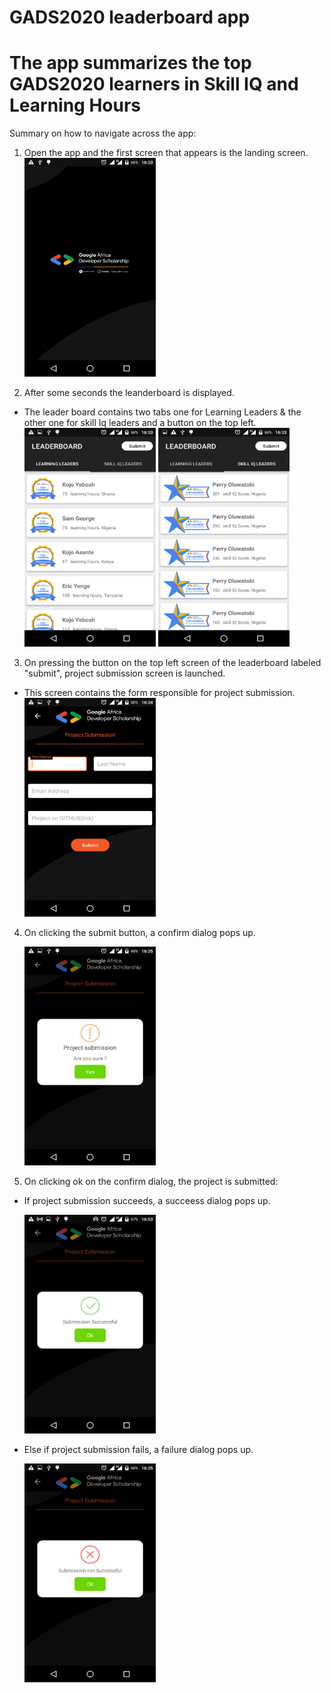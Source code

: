 # GADS2020 leaderboard app

# The app summarizes the top GADS2020 learners in Skill IQ and Learning Hours

Summary on how to navigate across the app:
1. Open the app and the first screen that appears is the landing screen.
                    <img src="https://github.com/joesoftmwai/gads2020leaderboard/blob/master/app/src/main/res/drawable/landing_screen.png" alt="landing_screen" width="210" height="350" />

2. After some seconds the leanderboard is displayed.
  - The leader board contains two tabs one for Learning Leaders & the other one for skill Iq leaders and a button on the top left.
                        <img src="https://github.com/joesoftmwai/gads2020leaderboard/blob/master/app/src/main/res/drawable/top_learners.png" alt="top_learners" width="210" height="350" />
     <img src="https://github.com/joesoftmwai/gads2020leaderboard/blob/master/app/src/main/res/drawable/skill_iq_leaders.png" alt="skill_iq_leaders" width="210" height="350" />        


3. On pressing the button on the top left screen of the leaderboard labeled "submit", project submission screen is launched.
  - This screen contains the form responsible for project submission.
       <img src="https://github.com/joesoftmwai/gads2020leaderboard/blob/master/app/src/main/res/drawable/submit_project.png" alt="submit_project" width="210" height="350" />

4. On clicking the submit button, a confirm dialog pops up.

    <img src="https://github.com/joesoftmwai/gads2020leaderboard/blob/master/app/src/main/res/drawable/confirm.png" alt="confirm" width="210" height="350" />

5. On clicking ok on the confirm dialog, the project is submitted:
  - If project submission succeeds, a succeess dialog pops up.
  
     <img src="https://github.com/joesoftmwai/gads2020leaderboard/blob/master/app/src/main/res/drawable/success.png" alt="success" width="210" height="350" />
     
  - Else if project submission fails, a failure dialog pops up.
  
     <img src="https://github.com/joesoftmwai/gads2020leaderboard/blob/master/app/src/main/res/drawable/failure.png" alt="failure" width="210" height="350" />




